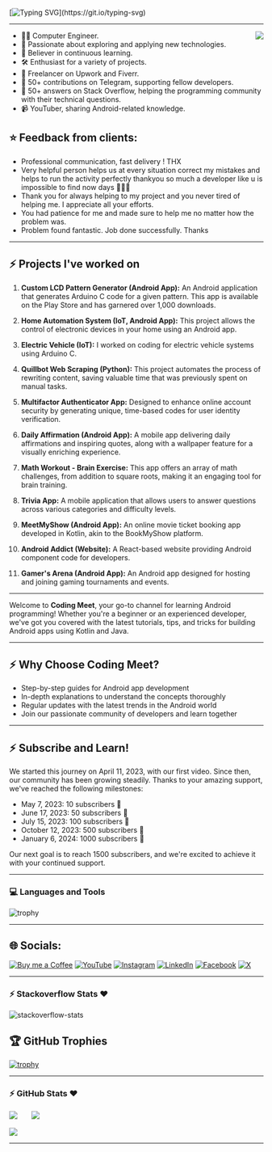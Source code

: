 <!--# नमस्ते (Namaste)🙏, I'm Meet!-->
[![Typing SVG](https://readme-typing-svg.demolab.com?font=Rubik+Mono+One&size=43&pause=1000&color=03FA6EFF&center=true&vCenter=true&repeat=false&random=false&width=1024&height=100&lines=%E0%A4%A8%E0%A4%AE%E0%A4%B8%E0%A5%8D%E0%A4%A4%E0%A5%87(Namaste)%F0%9F%99%8F%2C+I'm+Meet!)](https://git.io/typing-svg)

<hr>
<!-- <img align='right' src="https://media.giphy.com/media/M9gbBd9nbDrOTu1Mqx/giphy.gif" width="230"> -->
<img align='right' src="https://i.pinimg.com/originals/e8/f4/53/e8f453469a3ec97ecd354df465d73913.gif">

- 👨‍💻 Computer Engineer.
- 🚀 Passionate about exploring and applying new technologies.
- 📖 Believer in continuous learning.
- 🛠️ Enthusiast for a variety of projects.
- 💼 Freelancer on Upwork and Fiverr.
- 🤝 50+ contributions on Telegram, supporting fellow developers.
- 💬 50+ answers on Stack Overflow, helping the programming community with their technical questions.
- 📹 YouTuber, sharing Android-related knowledge.

## ⭐ Feedback from clients:
- Professional communication, fast delivery ! THX
- Very helpful person helps us at every situation correct my mistakes and helps to run the activity perfectly thankyou so much a developer like u is impossible to find now days 🙌🙌🙌
- Thank you for always helping to my project and you never tired of helping me. I appreciate all your efforts.
- You had patience for me and made sure to help me no matter how the problem was.
- Problem found fantastic. Job done successfully. Thanks
<hr>

## :zap: Projects I've worked on

1. **Custom LCD Pattern Generator (Android App):**
   An Android application that generates Arduino C code for a given pattern. This app is available on the Play Store and has garnered over 1,000 downloads.

2. **Home Automation System (IoT, Android App):**
   This project allows the control of electronic devices in your home using an Android app.

3. **Electric Vehicle (IoT):**
   I worked on coding for electric vehicle systems using Arduino C.

4. **Quillbot Web Scraping (Python):**
   This project automates the process of rewriting content, saving valuable time that was previously spent on manual tasks.

5. **Multifactor Authenticator App:**
   Designed to enhance online account security by generating unique, time-based codes for user identity verification.

6. **Daily Affirmation (Android App):**
   A mobile app delivering daily affirmations and inspiring quotes, along with a wallpaper feature for a visually enriching experience.

7. **Math Workout - Brain Exercise:**
   This app offers an array of math challenges, from addition to square roots, making it an engaging tool for brain training.

8. **Trivia App:**
   A mobile application that allows users to answer questions across various categories and difficulty levels.

9. **MeetMyShow (Android App):**
   An online movie ticket booking app developed in Kotlin, akin to the BookMyShow platform.

10. **Android Addict (Website):**
    A React-based website providing Android component code for developers.

11. **Gamer's Arena (Android App):**
    An Android app designed for hosting and joining gaming tournaments and events.


<hr>

Welcome to **Coding Meet**, your go-to channel for learning Android programming! Whether you're a beginner or an experienced developer, we've got you covered with the latest tutorials, tips, and tricks for building Android apps using Kotlin and Java.
<hr>

## :zap: Why Choose Coding Meet?

- Step-by-step guides for Android app development
- In-depth explanations to understand the concepts thoroughly
- Regular updates with the latest trends in the Android world
- Join our passionate community of developers and learn together
<hr>

## :zap: Subscribe and Learn!

We started this journey on April 11, 2023, with our first video. Since then, our community has been growing steadily. Thanks to your amazing support, we've reached the following milestones:
- May 7, 2023: 10 subscribers 🎉
- June 17, 2023: 50 subscribers 🎊
- July 15, 2023: 100 subscribers 🥳
- October 12, 2023: 500 subscribers 🤩
- January 6, 2024: 1000 subscribers 🚀

Our next goal is to reach 1500 subscribers, and we're excited to achieve it with your continued support.
<hr>

### 💻 Languages and Tools

![trophy](https://skillicons.dev/icons?i=androidstudio,kotlin,java,gradle,arduino,react,figma,xd,idea,vscode,py,stackoverflow,git,github,postman,firebase,mongodb,supabase&perline=18)
<hr>

## 🌐 Socials:
[![Buy me a Coffee](https://img.shields.io/badge/buymeacoffee-ffdd00?style=for-the-badge&logo=buymeacoffee&logoColor=black)](https://www.buymeacoffee.com/codingmeet) [![YouTube](https://img.shields.io/badge/YouTube-FF0000?style=for-the-badge&logo=youtube&logoColor=white)](https://www.youtube.com/channel/UCbxVOMaM79ouNfgwEmkBNAg) [![Instagram](https://img.shields.io/badge/Instagram-E4405F?style=for-the-badge&logo=instagram&logoColor=white)](https://instagram.com/codingmeet26) [![LinkedIn](https://img.shields.io/badge/LinkedIn-0077B5?style=for-the-badge&logo=linkedin&logoColor=white)](https://linkedin.com/in/coding-meet-a74933273)
[![Facebook](https://img.shields.io/badge/Facebook-1877F2?style=for-the-badge&logo=facebook&logoColor=white)](https://www.facebook.com/profile.php?viewas=100000686899395&id=100092407025934) 
[![X](https://img.shields.io/badge/x-000000?style=for-the-badge&logo=x&logoColor=white)](https://twitter.com/CodingMeet) 

<hr>

### :zap: Stackoverflow Stats ❤️ 

![stackoverflow-stats](https://github-stackoverflow-readme.vercel.app/?userId=13082664)

## 🏆 GitHub Trophies

[![trophy](https://github-profile-trophy.vercel.app/?username=Coding-Meet&theme=discord&column=8&margin-w=5&margin-h=5)](https://github.com/Coding-Meet/)
<hr>

### :zap: GitHub Stats ❤️ 

<div>
   <img align="center" src="http://github-profile-summary-cards.vercel.app/api/cards/stats?username=Coding-Meet&theme=nord_dark"/>
  &nbsp; &nbsp; &nbsp;
   <img align="center" src="https://github-readme-stats.vercel.app/api/top-langs/?username=Coding-Meet&layout=compact&theme=dark&bg_color=2E3440&text_color=88C0D0&rank_icon=88C0D0"/>
   <br />
   <br />
   <img src="https://github-profile-summary-cards.vercel.app/api/cards/profile-details?username=Coding-Meet&theme=nord_dark"/>
</div>

<hr>
